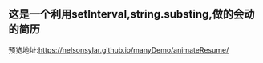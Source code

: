 ## 这是一个利用setInterval,string.substing,做的会动的简历
预览地址:https://nelsonsylar.github.io/manyDemo/animateResume/